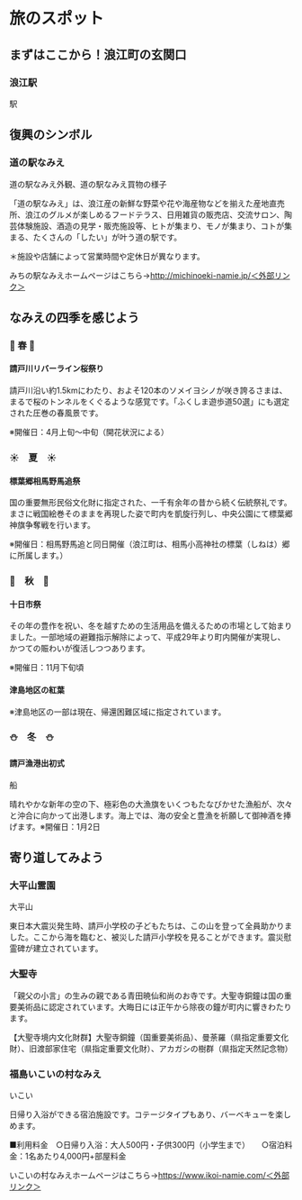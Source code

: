 # 旅のスポット

## まずはここから！浪江町の玄関口

### 浪江駅

駅

## 復興のシンボル

### 道の駅なみえ

道の駅なみえ外観、道の駅なみえ買物の様子

「道の駅なみえ」は、浪江産の新鮮な野菜や花や海産物などを揃えた産地直売所、浪江のグルメが楽しめるフードテラス、日用雑貨の販売店、交流サロン、陶芸体験施設、酒造の見学・販売施設等、ヒトが集まり、モノが集まり、コトが集まる、たくさんの「したい」が叶う道の駅です。

＊施設や店舗によって営業時間や定休日が異なります。

みちの駅なみえホームページはこちら→<http://michinoeki-namie.jp/＜外部リンク＞>

## なみえの四季を感じよう

### 🌸 春 🌸

#### 請戸川リバーライン桜祭り

請戸川沿い約1.5kmにわたり、およそ120本のソメイヨシノが咲き誇るさまは、まるで桜のトンネルをくぐるような感覚です。「ふくしま遊歩道50選」にも選定された圧巻の春風景です。

※開催日：4月上旬～中旬（開花状況による）

### ☀　夏　☀

#### 標葉郷相馬野馬追祭

国の重要無形民俗文化財に指定された、一千有余年の昔から続く伝統祭礼です。まさに戦国絵巻そのままを再現した姿で町内を凱旋行列し、中央公園にて標葉郷神旗争奪戦を行います。

※開催日：相馬野馬追と同日開催（浪江町は、相馬小高神社の標葉（しねは）郷に所属します。）

### 🍂　秋　🍂

#### 十日市祭

その年の豊作を祝い、冬を越すための生活用品を備えるための市場として始まりました。一部地域の避難指示解除によって、平成29年より町内開催が実現し、かつての賑わいが復活しつつあります。

※開催日：11月下旬頃

#### 津島地区の紅葉

※津島地区の一部は現在、帰還困難区域に指定されています。

### ⛄　冬　⛄

#### 請戸漁港出初式

船

晴れやかな新年の空の下、極彩色の大漁旗をいくつもたなびかせた漁船が、次々と沖合に向かって出港します。海上では、海の安全と豊漁を祈願して御神酒を捧げます。※開催日：1月2日

## 寄り道してみよう

### 大平山霊園

大平山

東日本大震災発生時、請戸小学校の子どもたちは、この山を登って全員助かりました。ここから海を臨むと、被災した請戸小学校を見ることができます。震災慰霊碑が建立されています。

### 大聖寺

「親父の小言」の生みの親である青田暁仙和尚のお寺です。大聖寺銅鐘は国の重要美術品に認定されています。大晦日には正午から除夜の鐘が町内に響きわたります。

【大聖寺境内文化財群】大聖寺銅鐘（国重要美術品）、曼荼羅（県指定重要文化財）、旧渡部家住宅（県指定重要文化財）、アカガシの樹群（県指定天然記念物）

### 福島いこいの村なみえ

いこい

日帰り入浴ができる宿泊施設です。コテージタイプもあり、バーベキューを楽しめます。

■利用料金　○日帰り入浴：大人500円・子供300円（小学生まで）　　○宿泊料金：1名あたり4,000円+部屋料金

いこいの村なみえホームページはこちら→<https://www.ikoi-namie.com/＜外部リンク＞>
